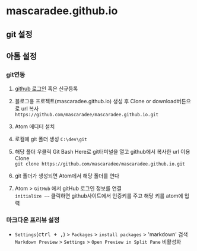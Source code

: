 # mascaradee.github.io

## git 설정



## 아톰 설정

### git연동
1. [github 로그인](https://github.com/mascaradee/) 혹은 신규등록

2. 블로그용 프로젝트(mascaradee.github.io) 생성 후 Clone or download버튼으로 url 복사  
`https://github.com/mascaradee/mascaradee.github.io.git`

3. Atom 에디터 설치

4. 로컬에 git 폴더 생성
`C:\dev\git`

5. 해당 폴더 우클릭 Git Bash Here로 git터미널을 열고 github에서 복사한 url 이용 Clone  
`git clone https://github.com/mascaradee/mascaradee.github.io.git`

6. git 폴더가 생성되면 Atom에서 해당 폴더를 연다

7. Atom > `GitHub` 에서 gitHub 로그인 정보를 연결  
`initialize ~~` 클릭하면 github사이트에서 인증키를 주고 해당 키를 atom에 입력


### 마크다운 프리뷰 설정

- `Settings`(<kbd>ctrl + ,</kbd>) > `Packages` > `install packages` > 'markdown' 검색  
 `Markdown Preview` > `Settings` > `Open Preview in Split Pane` 비활성화
